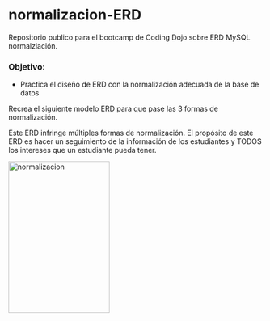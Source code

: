 # normalizacion-ERD
Repositorio publico para el bootcamp de Coding Dojo sobre ERD MySQL normalziación.

<h3>Objetivo:</h3>
<ul>
  <li>Practica el diseño de ERD con la normalización adecuada de la base de datos</li>
</ul>

Recrea el siguiente modelo ERD para que pase las 3 formas de normalización.

Este ERD infringe múltiples formas de normalización. El propósito de este ERD es hacer un seguimiento de la información de los estudiantes y TODOS los intereses que un estudiante pueda tener.

<img src="https://assets.codingdojo.com/boomyeah/company_209/chapter_3052/handouts/chapter3052_7919_MVC-advanced-assignment.png" alt="normalizacion" width="200" height="300">
